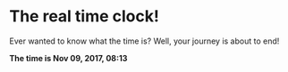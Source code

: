 # The real time clock!

Ever wanted to know what the time is? Well, your journey is about to end!

**The time is Nov 09, 2017, 08:13**
